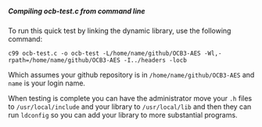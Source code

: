 ##### Compiling ocb-test.c from command line
To run this quick test by linking the dynamic library, use the following command:

```
c99 ocb-test.c -o ocb-test -L/home/name/github/OCB3-AES -Wl,-rpath=/home/name/github/OCB3-AES -I../headers -locb
```

Which assumes your github repository is in ```/home/name/github/OCB3-AES``` and ```name``` is your login name.

When testing is complete you can have the administrator move your ```.h``` files to ```/usr/local/include``` and your library to ```/usr/local/lib``` and then they can run ```ldconfig``` so you can add your library to more substantial programs.
